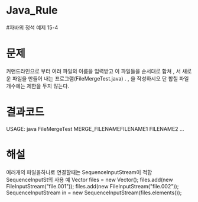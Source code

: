 # Java_Rule
#자바의 정석 예제 15-4 

# 문제
커맨드라인으로 부터 여러 파일의 이름을 입력받고 이 파일들을 순서대로 합쳐 ,
서 새로운 파일을 만들어 내는 프로그램(FileMergeTest.java) . , 을 작성하시오 단 합칠 파일 개수에는 제한을 두지 않는다.




# 결과코드
USAGE: java FileMergeTest MERGE_FILENAMEFILENAME1 FILENAME2 ...


# 해설
여러개의 파일을하나로 연결할때는 SequenceInputStream이 적합
 SequenceInputSt의 사용 예
 Vector files = new Vector();
files.add(new FileInputStream("file.001"));
files.add(new FileInputStream("file.002"));
SequenceInputStream in = new SequenceInputStream(files.elements());
